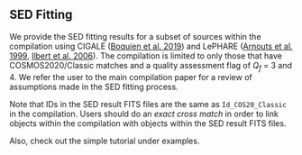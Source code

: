 ## SED Fitting

We provide the SED fitting results for a subset of sources within the compilation using CIGALE ([Boquien et al. 2019](https://ui.adsabs.harvard.edu/abs/2019A%26A...622A.103B/abstract)) and LePHARE ([Arnouts et al. 1999](https://ui.adsabs.harvard.edu/abs/1999MNRAS.310..540A/abstract), [Ilbert et al. 2006](https://ui.adsabs.harvard.edu/abs/2006A%26A...457..841I/abstract)). The compilation is limited to only those that have COSMOS2020/Classic matches and a quality assessment flag of *Q<sub>f</sub>* = 3 and 4. We refer the user to the main compilation paper for a review of assumptions made in the SED fitting process.

Note that IDs in the SED result FITS files are the same as `Id_COS20_Classic` in the compilation. Users should do an *exact cross match* in order to link objects within the compilation with objects within the SED result FITS files.

Also, check out the simple tutorial under examples.